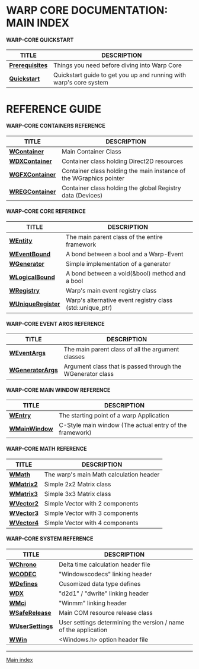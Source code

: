 # WARP CORE DOCUMENTATION: MAIN INDEX
#### WARP-CORE QUICKSTART
| TITLE 				  | DESCRIPTION 																|
|-------------------------|-----------------------------------------------------------------------------|
| [**Prerequisites**](CORE-PREREQ.md)   | Things you need before diving into Warp Core								|
| [**Quickstart**](CORE-QS.md) 	  | Quickstart guide to get you up and running with warp's core system 	|

# REFERENCE GUIDE


#### WARP-CORE CONTAINERS REFERENCE

|TITLE  			 |DESCRIPTION										|
|--------------------|--------------------------------------------------|
|[**WContainer**](CORE-WCONTAINER.md)| Main Container Class|
|[**WDXContainer**](CORE-WDXCONTAINER.md)| Container class holding Direct2D resources|
|[**WGFXContainer**](CORE-WGFXCONTAINER.md) | Container class holding the main instance of the WGraphics pointer|
|[**WREGContainer**](CORE-WREGCONTAINER.md) | Container class holding the global Registry data (Devices) |

#### WARP-CORE CORE REFERENCE

| TITLE 				  | DESCRIPTION 																|
|-------------------------|-----------------------------------------------------------------------------|
| [**WEntity**](CORE-WENTITY.md)   | The main parent class of the entire framework								|
| [**WEventBound**](CORE-WEVENTBOUND.md) | A bond between a bool and a Warp-Event 	|
| [**WGenerator**](CORE-WGENERATOR.md) | Simple implementation of a generator 	|
| [**WLogicalBound**](CORE-WLOGICALBOUND.md) | A bond between a void(&bool) method and a bool 	|
| [**WRegistry**](CORE-WREGISTRY.md) | Warp's main event registry class 	|
| [**WUniqueRegister**](CORE-WUNIQUEREGISTRY.md) | Warp's alternative event registry class (std::unique_ptr) 	|


#### WARP-CORE EVENT ARGS REFERENCE

| TITLE 				  | DESCRIPTION 																|
|-------------------------|-----------------------------------------------------------------------------|
| [**WEventArgs**](CORE-WEVENTARGS.md)   | The main parent class of all the argument classes								|
| [**WGeneratorArgs**](CORE-WGENERATORARGS.md) | Argument class that is passed through the WGenerator class 	|

#### WARP-CORE MAIN WINDOW REFERENCE

| TITLE 				  | DESCRIPTION 																|
|-------------------------|-----------------------------------------------------------------------------|
| [**WEntry**](CORE-WENTRY.md)   | The starting point of a warp Application|
| [**WMainWindow**](CORE-WMAINWINDOW.md) | C-Style main window (The actual entry of the framework) 	|

#### WARP-CORE MATH REFERENCE

| TITLE 				  | DESCRIPTION 																|
|-------------------------|-----------------------------------------------------------------------------|
| [**WMath**](CORE-WMATH.md)   | The warp's main Math calculation header|
| [**WMatrix2**](CORE-MAT2.md)   | Simple 2x2 Matrix class|
| [**WMatrix3**](CORE-MAT3.md)   | Simple 3x3 Matrix class|
| [**WVector2**](CORE-WVEC2.md)   | Simple Vector with 2 components|
| [**WVector3**](CORE-WVEC3.md)   | Simple Vector with 3 components|
| [**WVector4**](CORE-WVEC4.md)   | Simple Vector with 4 components|

#### WARP-CORE SYSTEM REFERENCE

| TITLE 				  | DESCRIPTION 																|
|-------------------------|-----------------------------------------------------------------------------|
| [**WChrono**](CORE-WCHRONO.md)   | Delta time calculation header file |
| [**WCODEC**](CORE-WCODEC.md)   | "Windowscodecs" linking header|
| [**WDefines**](CORE-WDEFINES.md)   | Cusomized data type defines |
| [**WDX**](CORE-WDX.md)   | "d2d1" / "dwrite" linking header|
| [**WMci**](CORE-WMCI.md)   | "Winmm" linking header|
| [**WSafeRelease**](CORE-WSAFERELEASE.md)   | Main COM resource release class|
| [**WUserSettings**](CORE-WUSERSETTINGS.md)   | User settings determining the version / name of the application|
| [**WWin**](CORE-WWIN.md)   | <Windows.h> option header file |

---
[Main index](INDEX.md)
